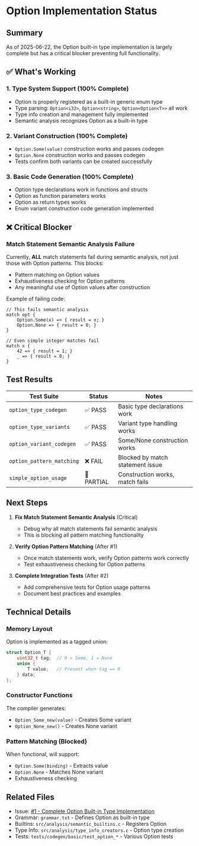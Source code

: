# Option<T> Implementation Status

## Summary

As of 2025-06-22, the Option<T> built-in type implementation is largely complete but has a critical blocker preventing full functionality.

## ✅ What's Working

### 1. Type System Support (100% Complete)
- Option<T> is properly registered as a built-in generic enum type
- Type parsing: `Option<i32>`, `Option<string>`, `Option<Option<T>>` all work
- Type info creation and management fully implemented
- Semantic analysis recognizes Option as a built-in type

### 2. Variant Construction (100% Complete)
- `Option.Some(value)` construction works and passes codegen
- `Option.None` construction works and passes codegen
- Tests confirm both variants can be created successfully

### 3. Basic Code Generation (100% Complete)
- Option type declarations work in functions and structs
- Option as function parameters works
- Option as return types works
- Enum variant construction code generation implemented

## ❌ Critical Blocker

### Match Statement Semantic Analysis Failure
Currently, **ALL** match statements fail during semantic analysis, not just those with Option patterns. This blocks:
- Pattern matching on Option values
- Exhaustiveness checking for Option patterns
- Any meaningful use of Option values after construction

Example of failing code:
```asthra
// This fails semantic analysis
match opt {
    Option.Some(x) => { result = x; }
    Option.None => { result = 0; }
}

// Even simple integer matches fail
match x {
    42 => { result = 1; }
    _ => { result = 0; }
}
```

## Test Results

| Test Suite | Status | Notes |
|------------|--------|-------|
| `option_type_codegen` | ✅ PASS | Basic type declarations work |
| `option_type_variants` | ✅ PASS | Variant type handling works |
| `option_variant_codegen` | ✅ PASS | Some/None construction works |
| `option_pattern_matching` | ❌ FAIL | Blocked by match statement issue |
| `simple_option_usage` | 🔶 PARTIAL | Construction works, match fails |

## Next Steps

1. **Fix Match Statement Semantic Analysis** (Critical)
   - Debug why all match statements fail semantic analysis
   - This is blocking all pattern matching functionality

2. **Verify Option Pattern Matching** (After #1)
   - Once match statements work, verify Option patterns work correctly
   - Test exhaustiveness checking for Option patterns

3. **Complete Integration Tests** (After #2)
   - Add comprehensive tests for Option usage patterns
   - Document best practices and examples

## Technical Details

### Memory Layout
Option<T> is implemented as a tagged union:
```c
struct Option_T {
    uint32_t tag;  // 0 = Some, 1 = None
    union {
        T value;   // Present when tag == 0
    } data;
};
```

### Constructor Functions
The compiler generates:
- `Option_Some_new(value)` - Creates Some variant
- `Option_None_new()` - Creates None variant

### Pattern Matching (Blocked)
When functional, will support:
- `Option.Some(binding)` - Extracts value
- `Option.None` - Matches None variant
- Exhaustiveness checking

## Related Files
- Issue: [#1 - Complete Option<T> Built-in Type Implementation](https://github.com/asthra-lang/asthra/issues/1)
- Grammar: `grammar.txt` - Defines Option as built-in type
- Builtins: `src/analysis/semantic_builtins.c` - Registers Option
- Type Info: `src/analysis/type_info_creators.c` - Option type creation
- Tests: `tests/codegen/basic/test_option_*` - Various Option tests
